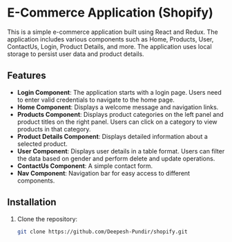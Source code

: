 # E-Commerce Application (Shopify)

This is a simple e-commerce application built using React and Redux. The application includes various components such as Home, Products, User, ContactUs, Login, Product Details, and more. The application uses local storage to persist user data and product details.

## Features

- **Login Component**: The application starts with a login page. Users need to enter valid credentials to navigate to the home page.
- **Home Component**: Displays a welcome message and navigation links.
- **Products Component**: Displays product categories on the left panel and product titles on the right panel. Users can click on a category to view products in that category.
- **Product Details Component**: Displays detailed information about a selected product.
- **User Component**: Displays user details in a table format. Users can filter the data based on gender and perform delete and update operations.
- **ContactUs Component**: A simple contact form.
- **Nav Component**: Navigation bar for easy access to different components.

## Installation

1. Clone the repository:
   ```bash
   git clone https://github.com/Deepesh-Pundir/shopify.git
